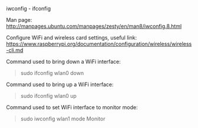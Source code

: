 iwconfig - ifconfig

Man page: http://manpages.ubuntu.com/manpages/zesty/en/man8/iwconfig.8.html

Configure WiFi and wireless card settings, useful link:
https://www.raspberrypi.org/documentation/configuration/wireless/wireless-cli.md

Command used to bring down a WiFi interface:

> sudo ifconfig wlan0 down

Command used to bring up a WiFi interface:

> sudo ifconfig wlan0 up

Command used to set WiFi interface to monitor mode:

> sudo iwconfig wlan1 mode Monitor
